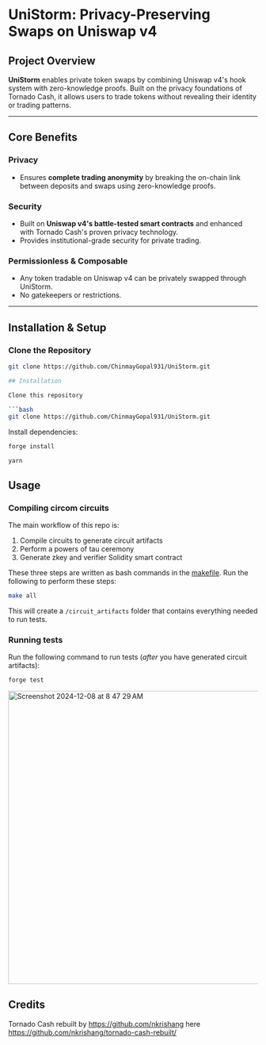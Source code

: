 # UniStorm: Privacy-Preserving Swaps on Uniswap v4

## Project Overview  
**UniStorm** enables private token swaps by combining Uniswap v4's hook system with zero-knowledge proofs. Built on the privacy foundations of Tornado Cash, it allows users to trade tokens without revealing their identity or trading patterns.

---


## Core Benefits  

### Privacy  
- Ensures **complete trading anonymity** by breaking the on-chain link between deposits and swaps using zero-knowledge proofs.

### Security  
- Built on **Uniswap v4's battle-tested smart contracts** and enhanced with Tornado Cash's proven privacy technology.  
- Provides institutional-grade security for private trading.

### Permissionless & Composable  
- Any token tradable on Uniswap v4 can be privately swapped through UniStorm.  
- No gatekeepers or restrictions.

---


## Installation & Setup  

### Clone the Repository  
```bash
git clone https://github.com/ChinmayGopal931/UniStorm.git

## Installation

Clone this repository

```bash
git clone https://github.com/ChinmayGopal931/UniStorm.git
```

Install dependencies:

```bash
forge install
```

```bashs
yarn
```

## Usage

### Compiling circom circuits

The main workflow of this repo is:

1. Compile circuits to generate circuit artifacts
2. Perform a powers of tau ceremony
3. Generate zkey and verifier Solidity smart contract

These three steps are written as bash commands in the [makefile](https://github.com/chinmaygopal931/UniStorm/blob/main/makefile). Run the following to perform these steps:

```bash
make all
```

This will create a `/circuit_artifacts` folder that contains everything needed to run tests.

### Running tests


Run the following command to run tests (_after_ you have generated circuit artifacts):

```bash
forge test
```
<img width="591" alt="Screenshot 2024-12-08 at 8 47 29 AM" src="https://github.com/user-attachments/assets/7b5905a7-d811-4601-84ac-be30c29aa998">


## Credits

Tornado Cash rebuilt by https://github.com/nkrishang here https://github.com/nkrishang/tornado-cash-rebuilt/

